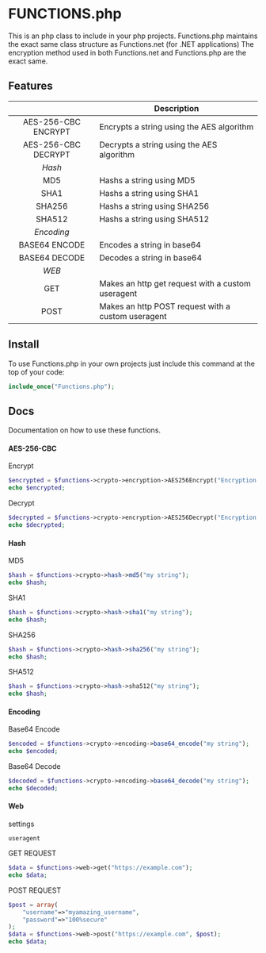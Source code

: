 # FUNCTIONS.php

This is an php class to include in your php projects. Functions.php maintains the exact same class structure as Functions.net (for .NET applications)
The encryption method used in both Functions.net and Functions.php are the exact same.


## Features

|                     | Description                                       |
|:-------------------:|---------------------------------------------------|
| AES-256-CBC ENCRYPT | Encrypts a string using the AES algorithm         |
| AES-256-CBC DECRYPT | Decrypts a string using the AES algorithm         |
| *Hash*              |                                                   |
| MD5                 | Hashs a string using MD5                          |
| SHA1                | Hashs a string using SHA1                         |
| SHA256              | Hashs a string using SHA256                       |
| SHA512              | Hashs a string using SHA512                       |
| *Encoding*          |                                                   |
| BASE64 ENCODE       | Encodes a string in base64                        |
| BASE64 DECODE       | Decodes a string in base64                        |
| *WEB*               |                                                   |
| GET                 | Makes an http get request with a custom useragent |
| POST                | Makes an http POST request with a custom useragent|

## Install
To use Functions.php in your own projects just include this command at the top of your code:
```php
include_once("Functions.php");
```

## Docs

Documentation on how to use these functions.

#### AES-256-CBC
Encrypt
```php
$encrypted = $functions->crypto->encryption->AES256Encrypt("Encryption key *32 chars only", "IV *32 chars only", "my string to encrypt");
echo $encrypted;
```
Decrypt
```php
$decrypted = $functions->crypto->encryption->AES256Decrypt("Encryption key *32 chars only", "IV *32 chars only", "encrypted string");
echo $decrypted;
```

#### Hash
MD5
```php
$hash = $functions->crypto->hash->md5("my string");
echo $hash;
```
SHA1
```php
$hash = $functions->crypto->hash->sha1("my string");
echo $hash;
```
SHA256
```php
$hash = $functions->crypto->hash->sha256("my string");
echo $hash;
```
SHA512
```php
$hash = $functions->crypto->hash->sha512("my string");
echo $hash;
```

#### Encoding
Base64 Encode
```php
$encoded = $functions->crypto->encoding->base64_encode("my string");
echo $encoded;
```
Base64 Decode
```php
$decoded = $functions->crypto->encoding->base64_decode("my string");
echo $decoded;
```

#### Web
settings
```
useragent
```

GET REQUEST
```php
$data = $functions->web->get("https://example.com");
echo $data;
```
POST REQUEST
```php
$post = array(
    "username"=>"myamazing_username",
    "password"=>"100%secure"
);
$data = $functions->web->post("https://example.com", $post);
echo $data;
```

